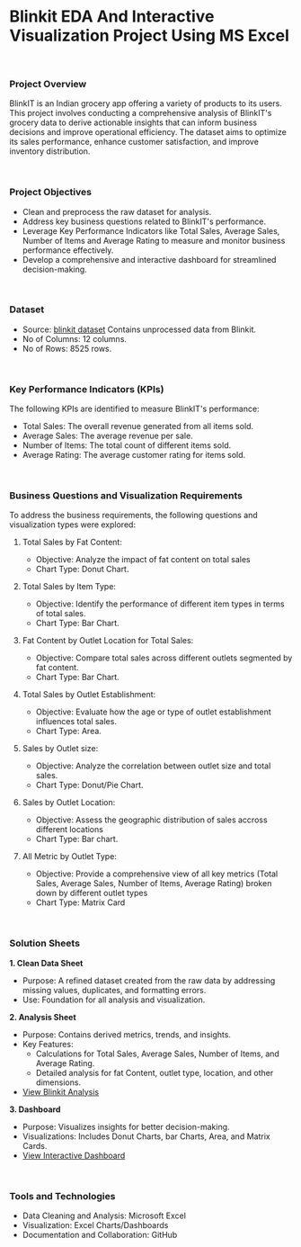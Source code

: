 # Blinkit EDA And Interactive Visualization Project Using MS Excel
<br>

### Project Overview

BlinkIT is an Indian grocery app offering a variety of products to its users. This project involves conducting a comprehensive analysis of BlinkIT's grocery data to derive actionable insights that can inform business decisions and improve operational efficiency. The dataset aims to optimize its sales performance, enhance customer satisfaction, and improve inventory distribution.

<br>

### Project Objectives

- Clean and preprocess the raw dataset for analysis.
- Address key business questions related to BlinkIT's performance.
- Leverage Key Performance Indicators like Total Sales, Average Sales, Number of Items and Average Rating to measure and monitor business performance effectively.
- Develop a comprehensive and interactive dashboard for streamlined decision-making.

<br>

### Dataset

- Source: [blinkit dataset](https://mega.nz/file/NtBi1SQY#Nk3tj7-uO_Q0Gu7s7yVpbT06gAKrISAxeCWpjTe2Mnc) Contains unprocessed data from Blinkit.
- No of Columns: 12 columns.
- No of Rows: 8525 rows.

<br>

### Key Performance Indicators (KPIs)
The following KPIs are identified to measure BlinkIT's performance:

- Total Sales: The overall revenue generated from all items sold.
- Average Sales: The average revenue per sale.
- Number of Items: The total count of different items sold.
- Average Rating: The average customer rating for items sold.

<br> 

### Business Questions and Visualization Requirements
To address the business requirements, the following questions and visualization types were explored:
	
1. Total Sales by Fat Content:		
	- Objective: Analyze the impact of fat content on total sales	
	- Chart Type: Donut Chart.	
		
2. Total Sales by Item Type:		
	- Objective: Identify the performance of different item types in terms of total sales.	
	- Chart Type: Bar Chart.	
		
3. Fat Content by Outlet Location for Total Sales:		
	- Objective: Compare total sales across different outlets segmented by fat content.	
	- Chart Type: Bar Chart.	
		
4. Total Sales by Outlet Establishment:		
	- Objective: Evaluate how the age or type of outlet establishment influences total sales.	
	- Chart Type: Area.	
		
5. Sales by Outlet size:		
	- Objective: Analyze the correlation between outlet size and total sales.	
	- Chart Type: Donut/Pie Chart.	
		
6. Sales by Outlet Location:		
	- Objective: Assess the geographic distribution of sales accross different locations	
	- Chart Type: Bar chart.	
		
7. All Metric by Outlet Type:		
	- Objective: Provide a comprehensive view of all key metrics (Total Sales, Average Sales, Number of Items, Average Rating) broken down by different outlet types	
	- Chart Type: Matrix Card


<br>

### Solution Sheets
**1. Clean Data Sheet**
- Purpose: A refined dataset created from the raw data by addressing missing values, duplicates, and formatting errors.
- Use: Foundation for all analysis and visualization.

**2. Analysis Sheet**
- Purpose: Contains derived metrics, trends, and insights.
- Key Features:
  - Calculations for Total Sales, Average Sales, Number of Items, and Average Rating.
  - Detailed analysis for fat Content, outlet type, location, and other dimensions.
- [View Blinkit Analysis](https://mega.nz/file/NtBi1SQY#Nk3tj7-uO_Q0Gu7s7yVpbT06gAKrISAxeCWpjTe2Mnc) 

**3. Dashboard**
- Purpose: Visualizes insights for better decision-making.
- Visualizations: Includes Donut Charts, bar Charts, Area, and Matrix Cards.
- [View Interactive Dashboard](https://mega.nz/file/Y1xHDRzA#TVfurCJcjS7mm-KCvyoIftM9WVhTyebHWev6Nn_M-EU) 

<br>

### Tools and Technologies
- Data Cleaning and Analysis: Microsoft Excel
- Visualization: Excel Charts/Dashboards
- Documentation and Collaboration: GitHub

<br>
